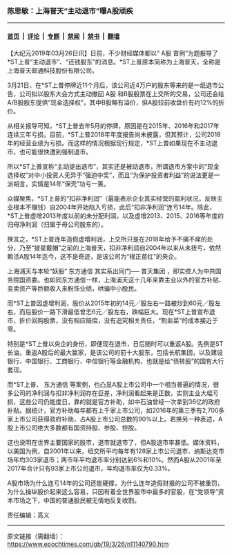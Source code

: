 ### 陈思敏：上海普天“主动退市”曝A股顽疾

---

#### [首页](../../../..?n11140790) &nbsp;|&nbsp; [评论](../../../../../epoch-comment?n11140790) &nbsp;|&nbsp; [专题](../../../../../epoch-special?n11140790) &nbsp;|&nbsp; [禁闻](../../../../../epoch-news?n11140790) &nbsp;|&nbsp; [禁书](../../../../../books?n11140790) &nbsp;|&nbsp; [翻墙](https://github.com/gfw-breaker/nogfw/blob/master/README.md?n11140790)


<div class="post_content" id="artbody" itemprop="articleBody">
 <!-- article content begin -->
 <p>
  【大纪元2019年03月26日讯】日前，不少财经媒体都以“
  <ok href="https://www.epochtimes.com/gb/tag/a%E8%82%A1.html">
   A股
  </ok>
  首例”为题报导了*ST上普“主动退市”、“还钱股东”的消息。*ST上普原本简称为上海普天，全称是上海普天邮通科技股份有限公司。
 </p>
 <p>
  3月21日，在*ST上普停牌近11个月后，该公司近4万户的股东等来的是一纸退市公告，公司拟以股东大会方式主动撤回
  <ok href="https://www.epochtimes.com/gb/tag/a%E8%82%A1.html">
   A股
  </ok>
  和B股股票在上交所的交易，公司还会给A/B股股东提供“现金选择权”，其中B股略有溢价，但A股较前收盘价有约12%的折价。
 </p>
 <p>
  从相关报导可知，*ST上普去年5月的停牌，原因是在2015年、2016年和2017年连续三年亏损。目前，*ST上普2018年年度报告尚未披露，但其预计，公司2018年的经营业绩为亏损。而这样的情况根据现行规定，*ST上普如果现在不主动退市，也可能很快遭到强制退市。
 </p>
 <p>
  所以*ST上普宣称“主动提出退市”，其实还是被动退市，所谓退市方案中的“现金选择权”对中小投资人无异于“强迫中奖”，而且“为保护投资者利益”的说法更是一派胡言，实情是14年“保壳”功亏一篑。
 </p>
 <p>
  众媒聚焦，*ST上普的“扣非净利润”（最能表示企业真实经营的盈利状况，反映主业根本不赚钱）自2004年开始陷入亏损，此后“扣非净利润”连亏14年。除此，*ST上普虚增2013年度以前的未分配利润，以及虚增2013、2015、2016等年度的归母净利润（归属于母公司股东的）。
 </p>
 <p>
  换言之，*ST上普连年造假虚增利润，上交所只是在2018年给予不痛不痒的处分，乃至“披星戴帽”之前的上海普天，扣非净利润自2004年以来从未扭亏，依然赖活A股14年迄今，这不是奇迹，是该公司为“根正苗红”的央企。
 </p>
 <p>
  上海浦天与本轮“妖股”
  <ok href="https://www.epochtimes.com/gb/tag/%E4%B8%9C%E6%96%B9%E9%80%9A%E4%BF%A1.html">
   东方通信
  </ok>
  其实系出同门──
  <ok href="https://www.epochtimes.com/gb/tag/%E6%99%AE%E5%A4%A9%E9%9B%86%E5%9B%A2.html">
   普天集团
  </ok>
  ，即实控人为中共国务院国资委。也如同东方通信一样，上海浦天这十几年来靠主业以外的官方补贴、变卖资产等巨额收入来粉饰业绩，哄骗中小股民。
 </p>
 <p>
  而*ST上普因虚增利润，股价从2015年初的14元╱股左右一路被炒到60元╱股左右，而后股价一路下滑最低曾志6元╱股左右，跌幅巨大。现在*ST上普宣布退市，折价回购股票，没有相应赔偿，没有追究相关责任，“割韭菜”的成本接近于零。
 </p>
 <p>
  特别是*ST上普以央企的身份，即便现在退市，日后随时可以重返A股。先例是ST长油，重返A股后的最大赢家，是该公司的前十大股东，包括长航集团，以及建设银行、中国银行、工商银行、中信银行等金融机构，也就是给“债转股”的国有大行套现。
 </p>
 <p>
  而*ST上普、
  <ok href="https://www.epochtimes.com/gb/tag/%E4%B8%9C%E6%96%B9%E9%80%9A%E4%BF%A1.html">
   东方通信
  </ok>
  等案例，也凸显A股上市公司中一个相当普遍的情况，很多公司的净利润与扣非净利润存在巨差，净利润看起来是正数，实则主业大幅亏损，这些公司仍能度日，靠的就是官方补助，如中石油曾经一次拿到36亿的政府补贴。据统计，官方补助每年都有上千家上市公司，如2016年的第三季有2,700多家上市公司获得政府补助，占A股上市公司总数的90%以上。若换另一种表述，A股上市公司绝大多数都有国资持股、参股、控股。
 </p>
 <p>
  这也说明在世界主要国家的股市，退市就退市了，但A股退市率甚低。媒体资料，以美国为例，自2001年以来，纽交所平均每年有128家上市公司退市、纳斯达克市场年均303家退市；两市年平均退市率分别达到6%和10%。然而A股从2001年至2017年合计只有93家上市公司退市，年均退市率仅为0.33%。
 </p>
 <p>
  A股市场为什么连亏14年的公司还能硬撑，为什么连年造假财报的公司不被重罚，为什么操纵股价起来这么容易，只因有着全世界股市中最多的官股，在“党领导”资本市场之下，中国的普通股民被无情地反复收割。
 </p>
 <p>
  责任编辑：高义
 </p>
 <!-- article content end -->
 <div id="below_article_ad">
 </div>
</div>


---

原文链接（需翻墙）：https://www.epochtimes.com/gb/19/3/26/n11140790.htm